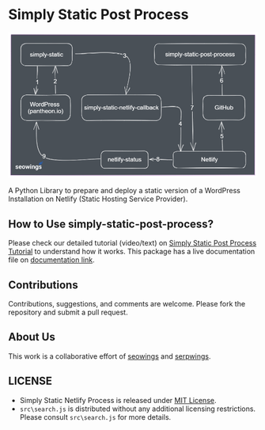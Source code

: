 # Simply Static Post Process

![pyrobotstx feature image](docs/img/simply-static-netlify-deploy-workflow.png)


A Python Library to prepare and deploy a static version of a WordPress Installation on Netlify (Static Hosting Service Provider). 

## How to Use simply-static-post-process?
Please check our detailed tutorial (video/text) on <a href="https://www.seowings.org/simply-static-tutorial/" target="_blank">Simply Static Post Process Tutorial</a> to understand how it works. This package has a live documentation file on <a href="https://simply-static.netlify.app" target="_blank">documentation link</a>.

## Contributions

Contributions, suggestions, and comments are welcome. Please fork the repository and submit a pull request.


## About Us

This work is a collaborative effort of <a href="https://seowings.org/" target="_blank">seowings</a> and <a href="https://serpwings.com/" target="_blank">serpwings</a>.


## LICENSE

- Simply Static Netlify Process is released under [MIT License](https://github.com/serpwings/simply-static-post-process/blob/master/LICENSE). 
- ``src\search.js`` is distributed without any additional licensing restrictions. Please consult ``src\search.js`` for more details.
